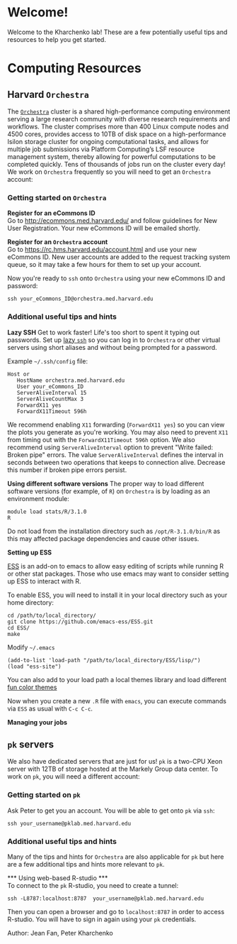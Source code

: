 # Welcome!

Welcome to the Kharchenko lab! These are a few potentially useful tips and resources to help you get started. 

# Computing Resources

## Harvard `Orchestra`

The [`Orchestra`](https://rc.hms.harvard.edu/#orchestra) cluster is a shared high-performance computing environment serving a large research community with diverse research requirements and workflows. The cluster comprises more than 400 Linux compute nodes and 4500 cores, provides access to 10TB of disk space on a high-performance Isilon storage cluster for ongoing computational tasks, and allows for multiple job submissions via Platform Computing’s LSF resource management system, thereby allowing for powerful computations to be completed quickly. Tens of thousands of jobs run on the cluster every day! We work on `Orchestra` frequently so you will need to get an `Orchestra` account:

### Getting started on `Orchestra`

**Register for an eCommons ID**  
Go to http://ecommons.med.harvard.edu/ and follow guidelines for New User Registration. Your new eCommons ID will be emailed shortly.

**Register for an `Orchestra` account**  
Go to https://rc.hms.harvard.edu/account.html and use your new eCommons ID. New user accounts are added to the request tracking system queue, so it may take a few hours for them to set up your account.

Now you're ready to `ssh` onto `Orchestra` using your new eCommons ID and password:  
```
ssh your_eCommons_ID@orchestra.med.harvard.edu
```

### Additional useful tips and hints

**Lazy SSH**
Get to work faster! Life's too short to spent it typing out passwords. Set up [lazy `ssh`](http://jefworks.com/stupid-must-knows-lazy-ssh/) so you can log in to `Orchestra` or other virtual servers using short aliases and without being prompted for a password. 

Example `~/.ssh/config` file:  
```
Host or
   HostName orchestra.med.harvard.edu
   User your_eCommons_ID
   ServerAliveInterval 15
   ServerAliveCountMax 3
   ForwardX11 yes  
   ForwardX11Timeout 596h
```

We recommend enabling `X11` forwarding (`ForwardX11 yes`) so you can view the plots you generate as you're working. You may also need to prevent `X11` from timing out with the `ForwardX11Timeout 596h` option. We also recommend using `ServerAliveInterval` option to prevent "Write failed: Broken pipe" errors. The value `ServerAliveInterval` defines the interval in seconds between two operations that keeps to connection alive. Decrease this number if broken pipe errors persist.

**Using different software versions**
The proper way to load different software versions (for example, of `R`) on `Orchestra` is by loading as an environment module:  
```
module load stats/R/3.1.0
R
```  
Do not load from the installation directory such as `/opt/R-3.1.0/bin/R` as this may affected package dependencies and cause other issues.

**Setting up ESS**  

[ESS](http://ess.r-project.org/) is an add-on to emacs to allow easy editing of scripts while running R or other stat packages. Those who use emacs may want to consider setting up ESS to interact with R. 

To enable ESS, you will need to install it in your local directory such as your home directory:
```
cd /path/to/local_directory/
git clone https://github.com/emacs-ess/ESS.git 
cd ESS/
make
```

Modify `~/.emacs`
```
(add-to-list 'load-path "/path/to/local_directory/ESS/lisp/")
(load "ess-site")
```
You can also add to your load path a local themes library and load different [fun color themes](http://emacsthemes.caisah.info/)

Now when you create a new `.R` file with `emacs`, you can execute commands via `ESS` as usual with `C-c C-c`. 

**Managing your jobs**



## `pk` servers
We also have dedicated servers that are just for us! `pk` is a two-CPU Xeon server with 12TB of storage hosted at the Markely Group data center. To work on `pk`, you will need a different account:

### Getting started on `pk`

Ask Peter to get you an account. You will be able to get onto `pk` via `ssh`:
```
ssh your_username@pklab.med.harvard.edu
```  

### Additional useful tips and hints

Many of the tips and hints for `Orchestra` are also applicable for `pk` but here are a few additional tips and hints more relevant to `pk`. 

*** Using web-based R-studio ***  
To connect to the `pk` R-studio, you need to create a tunnel: 
```
ssh -L8787:localhost:8787  your_username@pklab.med.harvard.edu
```
Then you can open a browser and go to `localhost:8787` in order to access R-studio. You will have to sign in again using your `pk` credentials. 

Author: Jean Fan, Peter Kharchenko
